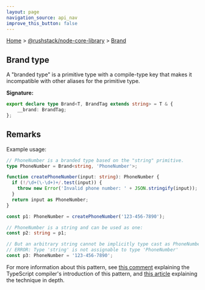```yaml
---
layout: page
navigation_source: api_nav
improve_this_button: false
---
```



[Home](./index.md) &gt; [@rushstack/node-core-library](./node-core-library.md) &gt; [Brand](./node-core-library.brand.md)

## Brand type

A "branded type" is a primitive type with a compile-type key that makes it incompatible with other aliases for the primitive type.

<b>Signature:</b>

```typescript
export declare type Brand<T, BrandTag extends string> = T & {
    __brand: BrandTag;
};
```

## Remarks

Example usage:

```ts
// PhoneNumber is a branded type based on the "string" primitive.
type PhoneNumber = Brand<string, 'PhoneNumber'>;

function createPhoneNumber(input: string): PhoneNumber {
  if (!/\d+(\-\d+)+/.test(input)) {
    throw new Error('Invalid phone number: ' + JSON.stringify(input));
  }
  return input as PhoneNumber;
}

const p1: PhoneNumber = createPhoneNumber('123-456-7890');

// PhoneNumber is a string and can be used as one:
const p2: string = p1;

// But an arbitrary string cannot be implicitly type cast as PhoneNumber.
// ERROR: Type 'string' is not assignable to type 'PhoneNumber'
const p3: PhoneNumber = '123-456-7890';

```
For more information about this pattern, see [this comment](https://github.com/Microsoft/TypeScript/blob/7b48a182c05ea4dea81bab73ecbbe9e013a79e99/src/compiler/types.ts#L693-L698) explaining the TypeScript compiler's introduction of this pattern, and [this article](https://spin.atomicobject.com/2018/01/15/typescript-flexible-nominal-typing/) explaining the technique in depth.
